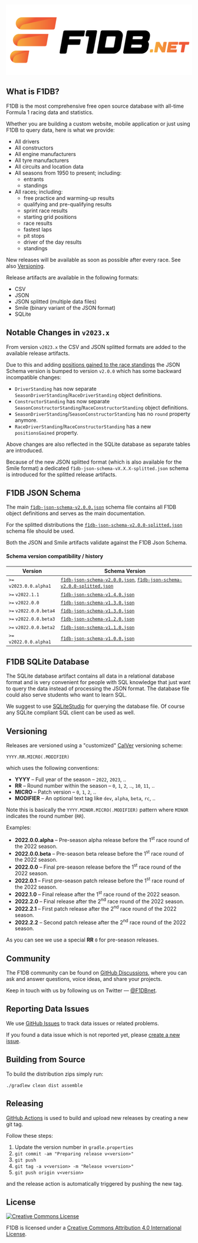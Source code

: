 <img src="./logo.png">

## What is F1DB?

F1DB is the most comprehensive free open source database with all-time Formula 1 racing data and statistics.

Whether you are building a custom website, mobile application or just using F1DB to query data, here is what we provide:

- All drivers
- All constructors
- All engine manufacturers
- All tyre manufacturers
- All circuits and location data
- All seasons from 1950 to present; including:
  - entrants
  - standings
- All races; including:
  - free practice and warming-up results
  - qualifying and pre-qualifying results
  - sprint race results
  - starting grid positions
  - race results
  - fastest laps
  - pit stops
  - driver of the day results
  - standings
  
New releases will be available as soon as possible after every race. See also [Versioning](#versioning).

Release artifacts are available in the following formats:

- CSV
- JSON
- JSON splitted (multiple data files)
- Smile (binary variant of the JSON format)
- SQLite


## Notable Changes in `v2023.x` 

From version `v2023.x` the CSV and JSON splitted formats are added to the available release artifacts.

Due to this and adding [positions gained to the race standings](https://github.com/f1db/f1db/issues/3) 
the JSON Schema version is bumped to version `v2.0.0` which has some backward incompatible changes:

- `DriverStanding` has now separate `SeasonDriverStanding`/`RaceDriverStanding` object definitions.
- `ConstructorStanding` has now separate `SeasonConstructorStanding`/`RaceConstructorStanding` object definitions.
- `SeasonDriverStanding`/`SeasonConstructorStanding` has no `round` property anymore.
- `RaceDriverStanding`/`RaceConstructorStanding` has a new `positionsGained` property.

Above changes are also reflected in the SQLite database as separate tables are introduced.

Because of the new JSON splitted format (which is also available for the Smile format) a dedicated
`f1db-json-schema-vX.X.X-splitted.json` schema is introduced for the splitted release artifacts.


## F1DB JSON Schema

The main [`f1db-json-schema-v2.0.0.json`](https://raw.githubusercontent.com/f1db/f1db/main/src/schema/f1db-json-schema-v2.0.0.json)
schema file contains all F1DB object definitions and serves as the main documentation.  

For the splitted distributions the [`f1db-json-schema-v2.0.0-splitted.json`](https://raw.githubusercontent.com/f1db/f1db/main/src/schema/f1db-json-schema-v2.0.0-splitted.json)
schema file should be used.

Both the JSON and Smile artifacts validate against the F1DB Json Schema.

#### Schema version compatibility / history

| Version                 | Schema Version                                                                                                                                                                                                                                                           |
|-------------------------|--------------------------------------------------------------------------------------------------------------------------------------------------------------------------------------------------------------------------------------------------------------------------|
| `>=` `v2023.0.0.alpha1` | [`f1db-json-schema-v2.0.0.json`](https://raw.githubusercontent.com/f1db/f1db/main/src/schema/f1db-json-schema-v2.2.0.json), [`f1db-json-schema-v2.0.0-splitted.json`](https://raw.githubusercontent.com/f1db/f1db/main/src/schema/f1db-json-schema-v2.2.0-splitted.json) |
| `>=` `v2022.1.1`        | [`f1db-json-schema-v1.4.0.json`](https://raw.githubusercontent.com/f1db/f1db/main/src/schema/f1db-json-schema-v1.4.0.json)                                                                                                                                               |
| `>=` `v2022.0.0`        | [`f1db-json-schema-v1.3.0.json`](https://raw.githubusercontent.com/f1db/f1db/main/src/schema/f1db-json-schema-v1.3.0.json)                                                                                                                                               |
| `>=` `v2022.0.0.beta4`  | [`f1db-json-schema-v1.3.0.json`](https://raw.githubusercontent.com/f1db/f1db/main/src/schema/f1db-json-schema-v1.3.0.json)                                                                                                                                               |
| `>=` `v2022.0.0.beta3`  | [`f1db-json-schema-v1.2.0.json`](https://raw.githubusercontent.com/f1db/f1db/main/src/schema/f1db-json-schema-v1.2.0.json)                                                                                                                                               |
| `>=` `v2022.0.0.beta2`  | [`f1db-json-schema-v1.1.0.json`](https://raw.githubusercontent.com/f1db/f1db/main/src/schema/f1db-json-schema-v1.1.0.json)                                                                                                                                               |
| `>=` `v2022.0.0.alpha1` | [`f1db-json-schema-v1.0.0.json`](https://raw.githubusercontent.com/f1db/f1db/main/src/schema/f1db-json-schema-v1.0.0.json)                                                                                                                                               |


## F1DB SQLite Database

The SQLite database artifact contains all data in a relational database format
and is very convenient for people with SQL knowledge that just want to query
the data instead of processing the JSON format. 
The database file could also serve students who want to learn SQL.

We suggest to use [SQLiteStudio] for querying the database file.
Of course any SQLite compliant SQL client can be used as well.  


## Versioning

Releases are versioned using a "customized" [CalVer] versioning scheme:

    YYYY.RR.MICRO(.MODIFIER)

which uses the following conventions:

- **YYYY** – Full year of the season – `2022`, `2023`, ..
- **RR** – Round number within the season – `0`, `1`, `2`, .., `10`, `11`, ..
- **MICRO** – Patch version – `0`, `1`, `2`, ..
- **MODIFIER** – An optional text tag like `dev`, `alpha`, `beta`, `rc`, ..

Note this is basically the `YYYY.MINOR.MICRO(.MODIFIER)` pattern where `MINOR` indicates the round number (`RR`).

Examples:

- **2022.0.0.alpha** – Pre-season alpha release before the 1<sup>st</sup> race round of the 2022 season.
- **2022.0.0.beta** – Pre-season beta release before the 1<sup>st</sup> race round of the 2022 season.
- **2022.0.0** – Final pre-season release before the 1<sup>st</sup> race round of the 2022 season.
- **2022.0.1** – First pre-season patch release before the 1<sup>st</sup> race round of the 2022 season.
- **2022.1.0** – Final release after the 1<sup>st</sup> race round of the 2022 season.
- **2022.2.0** – Final release after the 2<sup>nd</sup> race round of the 2022 season.
- **2022.2.1** – First patch release after the 2<sup>nd</sup> race round of the 2022 season.
- **2022.2.2** – Second patch release after the 2<sup>nd</sup> race round of the 2022 season.

As you can see we use a special **RR** `0` for pre-season releases.


## Community

The F1DB community can be found on [GitHub Discussions](https://github.com/f1db/f1db/discussions), where you can ask and answer questions, voice ideas, and share your projects.

Keep in touch with us by following us on Twitter — [@F1DBnet](https://twitter.com/f1dbnet).


## Reporting Data Issues

We use [GitHub Issues](https://github.com/f1db/f1db/issues) to track data issues or related problems.

If you found a data issue which is not reported yet, please [create a new issue](https://github.com/f1db/f1db/issues/new).

## Building from Source

To build the distribution zips simply run:

    ./gradlew clean dist assemble


## Releasing

[GitHub Actions](https://github.com/f1db/f1db/actions) is used to build and upload new releases by creating a new git tag.

Follow these steps:

1. Update the version number in `gradle.properties`
2. `git commit -am "Preparing release v<version>"`
3. `git push`
4. `git tag -a v<version> -m "Release v<version>"`
3. `git push origin v<version>`

and the release action is automatically triggered by pushing the new tag.


## License

[![Creative Commons License][CC BY Icon Normal]][CC BY]

F1DB is licensed under a [Creative Commons Attribution 4.0 International License][CC BY].


[CalVer]: https://calver.org/
[CC BY]: http://creativecommons.org/licenses/by/4.0/  
[CC BY Icon Compact]: https://i.creativecommons.org/l/by/4.0/80x15.png
[CC BY Icon Normal]: https://i.creativecommons.org/l/by/4.0/88x31.png
[CC BY Plaintext]: https://creativecommons.org/licenses/by-sa/4.0/legalcode.txt
[SQLiteStudio]: https://sqlitestudio.pl/

